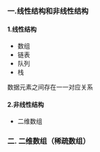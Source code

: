 ### 一.线性结构和非线性结构
 #### 1.线性结构
 * 数组
 * 链表
 * 队列
 * 栈

数据元素之间存在一一对应关系

 #### 2.非线性结构
 * 二维数组


 ### 二. 二维数组（稀疏数组）